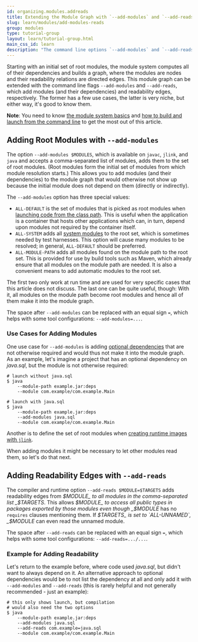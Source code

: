 ```yaml
---
id: organizing.modules.addreads
title: Extending the Module Graph with `--add-modules` and `--add-reads`
slug: learn/modules/add-modules-reads
group: modules
type: tutorial-group
layout: learn/tutorial-group.html
main_css_id: learn
description: "The command line options `--add-modules` and `--add-reads` expand the module graph generated by the module system with additional modules (nodes) and readability relations (edges)."
---
```


Starting with an initial set of root modules, the module system computes all of their dependencies and builds a graph, where the modules are nodes and their readability relations are directed edges.
This module graph can be extended with the command line flags `--add-modules` and `--add-reads`, which add modules (and their dependencies) and readability edges, respectively.
The former has a few use cases, the latter is very niche, but either way, it's good to know them.

**Note**:
You need to know [the module system basics](id:organizing.modules.intro) and [how to build and launch from the command line](id:organizing.modules.building) to get the most out of this article.


## Adding Root Modules with `--add-modules`

The option `--add-modules $MODULES`, which is available on `javac`, `jlink`, and `java` and accepts a comma-separated list of modules, adds them to the set of root modules.
(Root modules form the initial set of modules from which module resolution starts.)
This allows you to add modules (and their dependencies) to the module graph that would otherwise not show up because the initial module does not depend on them (directly or indirectly).

The `--add-modules` option has three special values:

* `ALL-DEFAULT` is the set of modules that is picked as root modules when [launching code from the class path](id:organizing.modules.unnamed).
  This is useful when the application is a container that hosts other applications which can, in turn, depend upon modules not required by the container itself.
* `ALL-SYSTEM` adds all [system modules](id:organizing.jlink) to the root set, which is sometimes needed by test harnesses.
  This option will cause many modules to be resolved; in general, `ALL-DEFAULT` should be preferred.
* `ALL-MODULE-PATH` adds all modules found on the module path to the root set.
  This is provided for use by build tools such as Maven, which already ensure that all modules on the module path are needed.
  It is also a convenient means to add automatic modules to the root set.

The first two only work at run time and are used for very specific cases that this article does not discuss.
The last one can be quite useful, though: With it, all modules on the module path become root modules and hence all of them make it into the module graph.

The space after `--add-modules` can be replaced with an equal sign `=`, which helps with some tool configurations:
`--add-modules=...`.

### Use Cases for Adding Modules

One use case for `--add-modules` is adding [optional dependencies](id:organizing.modules.optdepedencies) that are not otherwise required and would thus not make it into the module graph.
As an example, let's imagine a project that has an optional dependency on _java.sql_, but the module is not otherwise required:

```shell
# launch without java.sql
$ java
	--module-path example.jar:deps
	--module com.example/com.example.Main

# launch with java.sql
$ java
	--module-path example.jar:deps
	--add-modules java.sql
	--module com.example/com.example.Main
```

Another is to define the set of root modules when [creating runtime images with `jlink`](id:organizing.jlink).

When adding modules it might be necessary to let other modules read them, so let's do that next.


## Adding Readability Edges with `--add-reads`

The compiler and runtime option `--add-reads $MODULE=$TARGETS` adds readability edges from _$MODULE_ to all modules in the comma-separated list _$TARGETS_.
This allows _$MODULE_ to access all public types in packages exported by those modules even though _$MODULE_ has no `requires` clauses mentioning them.
If _$TARGETS_ is set to `ALL-UNNAMED`, _$MODULE_ can even read the unnamed module.

The space after `--add-reads` can be replaced with an equal sign `=`, which helps with some tool configurations:
`--add-reads=.../...`.

### Example for Adding Readability

Let's return to the example before, where code used _java.sql_, but didn't want to always depend on it.
An alternative approach to optional dependencies would be to not list the dependency at all and only add it with `--add-modules` and `--add-reads` (this is rarely helpful and not generally recommended - just an example):

```shell
# this only shows launch, but compilation
# would also need the two options
$ java
	--module-path example.jar:deps
	--add-modules java.sql
	--add-reads com.example=java.sql
	--module com.example/com.example.Main
```

